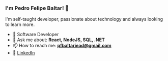 ### I'm Pedro Felipe Baltar! 👋</h1>

I'm self-taught developer, passionate about technology and always looking to learn more.

- 🚀 Software Developer
- 💬 Ask me about: **React, NodeJS, SQL, .NET**
- 📫 How to reach me: **pfbaltariead@gmail.com**
- 💼 [LinkedIn](https://www.linkedin.com/in/pedro-felipe-baltar-2a26a31ab/)
